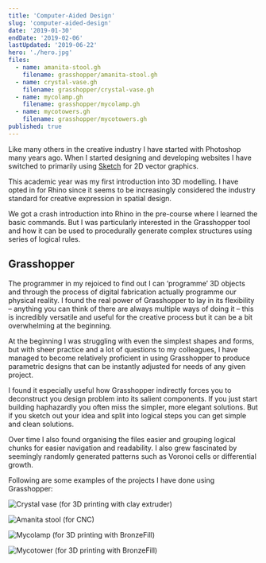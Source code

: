 ```yaml
---
title: 'Computer-Aided Design'
slug: 'computer-aided-design'
date: '2019-01-30'
endDate: '2019-02-06'
lastUpdated: '2019-06-22'
hero: './hero.jpg'
files:
  - name: amanita-stool.gh
    filename: grasshopper/amanita-stool.gh
  - name: crystal-vase.gh
    filename: grasshopper/crystal-vase.gh
  - name: mycolamp.gh
    filename: grasshopper/mycolamp.gh
  - name: mycotowers.gh
    filename: grasshopper/mycotowers.gh
published: true
---
```


Like many others in the creative industry I have started with Photoshop many years ago. When I started designing and developing websites I have switched to primarily using [Sketch][1] for 2D vector graphics.

This academic year was my first introduction into 3D modelling. I have opted in for Rhino since it seems to be increasingly considered the industry standard for creative expression in spatial design.

We got a crash introduction into Rhino in the pre-course where I learned the basic commands. But I was particularly interested in the Grasshopper tool and how it can be used to procedurally generate complex structures using series of logical rules.

## Grasshopper

The programmer in my rejoiced to find out I can ‘programme’ 3D objects and through the process of digital fabrication actually programme our physical reality. I found the real power of Grasshopper to lay in its flexibility – anything you can think of there are always multiple ways of doing it – this is incredibly versatile and useful for the creative process but it can be a bit overwhelming at the beginning.

At the beginning I was struggling with even the simplest shapes and forms, but with sheer practice and a lot of questions to my colleagues, I have managed to become relatively proficient in using Grasshopper to produce parametric designs that can be instantly adjusted for needs of any given project.

I found it especially useful how Grasshopper indirectly forces you to deconstruct you design problem into its salient components. If you just start building haphazardly you often miss the simpler, more elegant solutions. But if you sketch out your idea and split into logical steps you can get simple and clean solutions.

Over time I also found organising the files easier and grouping logical chunks for easier navigation and readability. I also grew fascinated by seemingly randomly generated patterns such as Voronoi cells or differential growth.

Following are some examples of the projects I have done using Grasshopper:

![][image-1]

![][image-2]

![][image-3]

![][image-4]

[1]: https://www.sketch.com/
[image-1]: grasshopper-crystal-vase.jpg 'Crystal vase (for 3D printing with clay extruder)'
[image-2]: grasshopper-amanita-stool.jpg 'Amanita stool (for CNC)'
[image-3]: grasshopper-mycolamp.jpg 'Mycolamp (for 3D printing with BronzeFill)'
[image-4]: grasshopper-mycotower.jpg 'Mycotower (for 3D printing with BronzeFill)'
